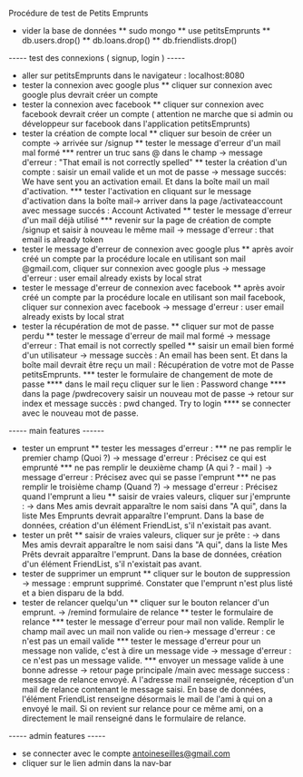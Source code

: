 Procédure de test de Petits Emprunts

* vider la base de données
	** sudo mongo
	** use petitsEmprunts
	** db.users.drop()
	** db.loans.drop()
	** db.friendlists.drop()

----- test des connexions ( signup, login ) -----

* aller sur petitsEmprunts dans le navigateur : localhost:8080
* tester la connexion avec google plus
	** cliquer sur connexion avec google plus devrait créer un compte
* tester la connexion avec facebook
	** cliquer sur connexion avec facebook devrait créer un compte ( attention ne marche que si admin ou développeur sur facebook dans l'application petitsEmprunts)
* tester la création de compte local
** cliquer sur besoin de créer un compte -> arrivée sur /signup
	** tester le message d'erreur d'un mail mal formé
		*** rentrer un truc sans @ dans le champ -> message d'erreur : "That email is not correctly spelled"
	** tester la création d'un compte : saisir un email valide et un mot de passe -> message succés: We have sent you an activation email. Et dans la boîte mail un mail d'activation.
		*** tester l'activation en cliquant sur le message d'activation dans la boîte mail-> arriver dans la page /activateaccount avec message succés : Account Activated
	** tester le message d'erreur d'un mail déjà utilisé
		*** revenir sur la page de création de compte /signup et saisir à nouveau le même mail -> message d'erreur : that email is already token 
* tester le message d'erreur de connexion avec google plus
	**	après avoir créé un compte par la procédure locale en utilisant son mail @gmail.com, cliquer sur connexion avec google plus -> message d'erreur : user email already exists by local strat
* tester le message d'erreur de connexion avec facebook
	** après avoir créé un compte par la procédure locale en utilisant son mail facebook, cliquer sur connexion avec facebook -> message d'erreur : user email already exists by local strat
* tester la récupération de mot de passe.
	** cliquer sur mot de passe perdu
	** tester le message d'erreur de mail mal formé -> message d'erreur : That email is not correctly spelled
	** saisir un email bien formé d'un utilisateur -> message succès : An email has been sent. Et dans la boîte mail devrait être reçu un mail : Récupération de votre mot de Passe petitsEmprunts.
		*** tester le formulaire de changement de mote de passe
			**** dans le mail reçu cliquer sur le lien : Password change
			**** dans la page /pwdrecovery saisir un nouveau mot de passe -> retour sur index et message succès : pwd changed. Try to login
			**** se connecter avec le nouveau mot de passe. 
	
----- main features ------

* tester un emprunt
	** tester les messages d'erreur :
		*** ne pas remplir le premier champ (Quoi ?) -> message d'erreur : Précisez ce qui est emprunté
		***  ne pas remplir le deuxième champ (A qui ? - mail ) -> message d'erreur : Précisez avec qui se passe l'emprunt
		*** ne pas remplir le troisième champ (Quand ?) -> message d'erreur : Précisez quand l'emprunt a lieu
	** saisir de vraies valeurs, cliquer sur j'emprunte : -> dans Mes amis devrait apparaître le nom saisi dans "A qui", dans la liste Mes Emprunts devrait apparaître l'emprunt. Dans la base de données, création d'un élément FriendList, s'il n'existait pas avant.
* tester un prêt
	** saisir de vraies valeurs, cliquer sur je prête : -> dans Mes amis devrait apparaître le nom saisi dans "A qui", dans la liste Mes Prêts devrait apparaître l'emprunt. Dans la base de données, création d'un élément FriendList, s'il n'existait pas avant.
* tester de supprimer un emprunt
	** cliquer sur le bouton de suppression -> message : emprunt supprimé. Constater que l'emprunt n'est plus listé et a bien disparu de la bdd.
* tester de relancer quelqu'un
	** cliquer sur le bouton relancer d'un emprunt. -> /remind formulaire de relance
	** tester le formulaire de relance
		*** tester le message d'erreur pour mail non valide. Remplir le champ mail avec un mail non valide ou rien-> message d'erreur : ce n'est pas un email valide
		*** tester le message d'erreur pour un message non valide, c'est à dire un message vide -> message d'erreur : ce n'est pas un message valide.
		*** envoyer un message valide à une bonne adresse -> retour page principale /main avec message success : message de relance envoyé. A l'adresse mail renseignée, réception d'un mail de relance contenant le message saisi. En base de données, l'élément FriendList renseigne désormais le mail de l'ami à qui on a envoyé le mail. Si on revient sur relance pour ce même ami, on a directement le mail renseigné dans le formulaire de relance.

----- admin features -----

* se connecter avec le compte antoineseilles@gmail.com
* cliquer sur le lien admin dans la nav-bar
